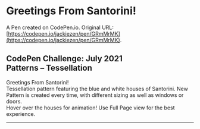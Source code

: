 # Greetings From Santorini!

A Pen created on CodePen.io. Original URL: [https://codepen.io/jackiezen/pen/GRmMrMK](https://codepen.io/jackiezen/pen/GRmMrMK).

**CodePen Challenge: July 2021**  
Patterns – Tessellation
---------  

Greetings From Santorini!  
Tessellation pattern featuring the blue and white houses of Santorini. New Pattern is created every time, with different sizing as well as windows or doors.  
Hover over the houses for animation!
Use Full Page view for the best experience.

---
  
